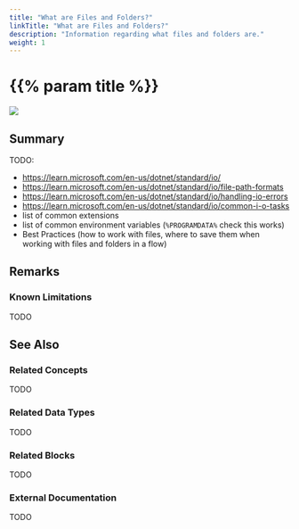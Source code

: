 ```yaml
---
title: "What are Files and Folders?"
linkTitle: "What are Files and Folders?"
description: "Information regarding what files and folders are."
weight: 1
---
```


# {{% param title %}}

<img src="/images/work-in-progress.jpg">

## Summary

TODO:

- https://learn.microsoft.com/en-us/dotnet/standard/io/
- https://learn.microsoft.com/en-us/dotnet/standard/io/file-path-formats
- https://learn.microsoft.com/en-us/dotnet/standard/io/handling-io-errors
- https://learn.microsoft.com/en-us/dotnet/standard/io/common-i-o-tasks
- list of common extensions
- list of common environment variables (`%PROGRAMDATA%` check this works)
- Best Practices (how to work with files, where to save them when working with files and folders in a flow)

## Remarks

### Known Limitations

TODO

## See Also

### Related Concepts

TODO

### Related Data Types

TODO

### Related Blocks

TODO

### External Documentation

TODO
